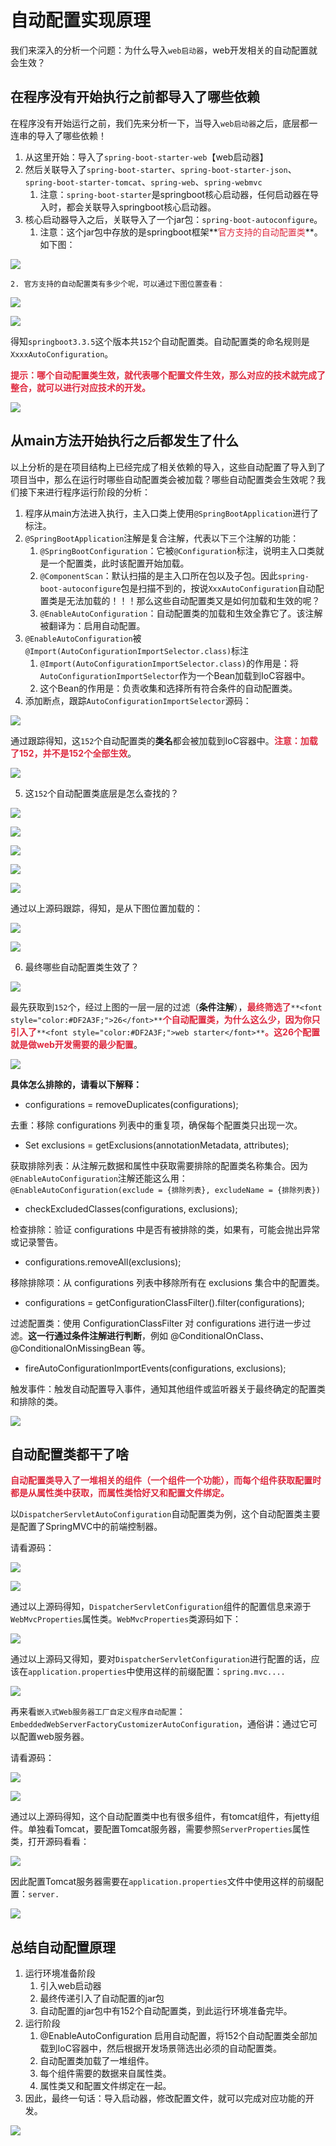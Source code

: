

# 
# 自动配置实现原理
我们来深入的分析一个问题：为什么导入`web启动器`，web开发相关的自动配置就会生效？

## 在程序没有开始执行之前都导入了哪些依赖
在程序没有开始运行之前，我们先来分析一下，当导入`web启动器`之后，底层都一连串的导入了哪些依赖！

1. 从这里开始：导入了`spring-boot-starter-web`【web启动器】
2. 然后关联导入了`spring-boot-starter`、`spring-boot-starter-json`、`spring-boot-starter-tomcat`、`spring-web`、`spring-webmvc`
    1. 注意：`spring-boot-starter`是springboot核心启动器，任何启动器在导入时，都会关联导入springboot核心启动器。
3. 核心启动器导入之后，关联导入了一个jar包：`spring-boot-autoconfigure`。
    1. 注意：这个jar包中存放的是springboot框架**<font style="color:#DF2A3F;">官方支持的自动配置类</font>**。如下图：

![](https://cdn.nlark.com/yuque/0/2024/png/21376908/1731120167649-5b43660e-d911-4af1-b609-7ba357483cbb.png)

    2. 官方支持的自动配置类有多少个呢，可以通过下图位置查看：

![](https://cdn.nlark.com/yuque/0/2024/png/21376908/1731120316690-38e92299-860c-4f52-8e90-93773af32190.png)

![](https://cdn.nlark.com/yuque/0/2024/png/21376908/1731120338604-18c536ab-a98f-4ba7-adf3-10f47f02056d.png)

得知`springboot3.3.5`这个版本共`152`个自动配置类。自动配置类的命名规则是`XxxxAutoConfiguration`。

**<font style="color:#DF2A3F;">提示：哪个自动配置类生效，就代表哪个配置文件生效，那么对应的技术就完成了整合，就可以进行对应技术的开发。</font>**

![](https://cdn.nlark.com/yuque/0/2024/png/21376908/1730804471502-31c64115-c49a-4d76-92e0-90e9ae543b32.png)

## 从main方法开始执行之后都发生了什么
以上分析的是在项目结构上已经完成了相关依赖的导入，这些自动配置了导入到了项目当中，那么在运行时哪些自动配置类会被加载？哪些自动配置类会生效呢？我们接下来进行程序运行阶段的分析：

1. 程序从main方法进入执行，主入口类上使用`@SpringBootApplication`进行了标注。
2. `@SpringBootApplication`注解是复合注解，代表以下三个注解的功能：
    1. `@SpringBootConfiguration`：它被`@Configuration`标注，说明主入口类就是一个配置类，此时该配置开始加载。
    2. `@ComponentScan`：默认扫描的是主入口所在包以及子包。因此`spring-boot-autoconfigure`包是扫描不到的，按说`XxxAutoConfiguration`自动配置类是无法加载的！！！那么这些自动配置类又是如何加载和生效的呢？
    3. `@EnableAutoConfiguration`：自动配置类的加载和生效全靠它了。该注解被翻译为：启用自动配置。
3. `@EnableAutoConfiguration`被`@Import(AutoConfigurationImportSelector.class)`标注
    1. `@Import(AutoConfigurationImportSelector.class)`的作用是：将`AutoConfigurationImportSelector`作为一个Bean加载到IoC容器中。
    2. 这个Bean的作用是：负责收集和选择所有符合条件的自动配置类。
4. 添加断点，跟踪`AutoConfigurationImportSelector`源码：

![](https://cdn.nlark.com/yuque/0/2024/png/21376908/1731122737109-c55ed97e-dc4a-483b-8f51-728d5c8d1447.png)

通过跟踪得知，这`152`个自动配置类的**类名**都会被加载到IoC容器中。**<font style="color:#DF2A3F;">注意：加载了152，并不是152个全部生效</font>**。

![](https://cdn.nlark.com/yuque/0/2024/png/21376908/1730804471502-31c64115-c49a-4d76-92e0-90e9ae543b32.png)

5. 这`152`个自动配置类底层是怎么查找的？

![](https://cdn.nlark.com/yuque/0/2024/png/21376908/1731123323733-0401785b-730f-4cfa-b581-a7100171a4f1.png)

![](https://cdn.nlark.com/yuque/0/2024/png/21376908/1731123359457-fe66423f-041f-4ecf-81f8-216e485c75ad.png)

![](https://cdn.nlark.com/yuque/0/2024/png/21376908/1730804471502-31c64115-c49a-4d76-92e0-90e9ae543b32.png)

![](https://cdn.nlark.com/yuque/0/2024/png/21376908/1731123384562-d409b284-62ba-4519-9dba-34a40910dd47.png)

![](https://cdn.nlark.com/yuque/0/2024/png/21376908/1731123403161-a0dfcbcd-fdf8-4051-8ac0-d5f9cf696095.png)

通过以上源码跟踪，得知，是从下图位置加载的：

![](https://cdn.nlark.com/yuque/0/2024/png/21376908/1731120316690-38e92299-860c-4f52-8e90-93773af32190.png)

![](https://cdn.nlark.com/yuque/0/2024/png/21376908/1730804471502-31c64115-c49a-4d76-92e0-90e9ae543b32.png)

6. 最终哪些自动配置类生效了？

![](https://cdn.nlark.com/yuque/0/2024/png/21376908/1731122983126-29db71a3-9150-4d01-9be9-719eca312ac3.png)

最先获取到`152`个，经过上图的一层一层的过滤（**条件注解**），**<font style="color:#DF2A3F;">最终筛选了</font>**`**<font style="color:#DF2A3F;">26</font>**`**<font style="color:#DF2A3F;">个自动配置类，为什么这么少，因为你只引入了</font>**`**<font style="color:#DF2A3F;">web starter</font>**`**<font style="color:#DF2A3F;">。这26个配置就是做web开发需要的最少配置</font>**。

![](https://cdn.nlark.com/yuque/0/2024/png/21376908/1730804471502-31c64115-c49a-4d76-92e0-90e9ae543b32.png)

**具体怎么排除的，请看以下解释：**

+ configurations = removeDuplicates(configurations);

去重：移除 configurations 列表中的重复项，确保每个配置类只出现一次。

+ Set<String> exclusions = getExclusions(annotationMetadata, attributes);

获取排除列表：从注解元数据和属性中获取需要排除的配置类名称集合。因为`@EnableAutoConfiguration`注解还能这么用：`@EnableAutoConfiguration(exclude = {排除列表}, excludeName = {排除列表})`

+ checkExcludedClasses(configurations, exclusions);

检查排除：验证 configurations 中是否有被排除的类，如果有，可能会抛出异常或记录警告。

+ configurations.removeAll(exclusions);

移除排除项：从 configurations 列表中移除所有在 exclusions 集合中的配置类。

+ configurations = getConfigurationClassFilter().filter(configurations);

过滤配置类：使用 ConfigurationClassFilter 对 configurations 进行进一步过滤。**这一行通过条件注解进行判断**，例如 @ConditionalOnClass、@ConditionalOnMissingBean 等。

+ fireAutoConfigurationImportEvents(configurations, exclusions);

触发事件：触发自动配置导入事件，通知其他组件或监听器关于最终确定的配置类和排除的类。

![](https://cdn.nlark.com/yuque/0/2024/png/21376908/1730804471502-31c64115-c49a-4d76-92e0-90e9ae543b32.png)

## 自动配置类都干了啥
**<font style="color:#DF2A3F;">自动配置类导入了一堆相关的组件（一个组件一个功能），而每个组件获取配置时都是从属性类中获取，而属性类恰好又和配置文件绑定。</font>**

以`DispatcherServletAutoConfiguration`自动配置类为例，这个自动配置类主要是配置了SpringMVC中的前端控制器。

请看源码：

![](https://cdn.nlark.com/yuque/0/2024/png/21376908/1731133277010-5db32db6-3577-48c2-8238-4f845b273a46.png)

![](https://cdn.nlark.com/yuque/0/2024/png/21376908/1730804471502-31c64115-c49a-4d76-92e0-90e9ae543b32.png)

通过以上源码得知，`DispatcherServletConfiguration`组件的配置信息来源于`WebMvcProperties`属性类。`WebMvcProperties`类源码如下：

![](https://cdn.nlark.com/yuque/0/2024/png/21376908/1731133562874-9017d21b-32e6-488d-a4c8-6726fa7b0a89.png)

通过以上源码又得知，要对`DispatcherServletConfiguration`进行配置的话，应该在`application.properties`中使用这样的前缀配置：`spring.mvc....`

![](https://cdn.nlark.com/yuque/0/2024/png/21376908/1730804471502-31c64115-c49a-4d76-92e0-90e9ae543b32.png)

再来看`嵌入式Web服务器工厂自定义程序自动配置`：`EmbeddedWebServerFactoryCustomizerAutoConfiguration`，通俗讲：通过它可以配置web服务器。

请看源码：

![](https://cdn.nlark.com/yuque/0/2024/png/21376908/1731134006487-d1331ac9-1145-4d52-aed3-e9b60cdc810e.png)

![](https://cdn.nlark.com/yuque/0/2024/png/21376908/1730804471502-31c64115-c49a-4d76-92e0-90e9ae543b32.png)

通过以上源码得知，这个自动配置类中也有很多组件，有tomcat组件，有jetty组件。单独看Tomcat，要配置Tomcat服务器，需要参照`ServerProperties`属性类，打开源码看看：

![](https://cdn.nlark.com/yuque/0/2024/png/21376908/1731134070889-7a8b5378-c3bf-4b3f-8fb4-0b70a37e4938.png)

因此配置Tomcat服务器需要在`application.properties`文件中使用这样的前缀配置：`server.`

![](https://cdn.nlark.com/yuque/0/2024/png/21376908/1730804471502-31c64115-c49a-4d76-92e0-90e9ae543b32.png)

## 总结自动配置原理
1. 运行环境准备阶段
    1. 引入web启动器
    2. 最终传递引入了自动配置的jar包
    3. 自动配置的jar包中有152个自动配置类，到此运行环境准备完毕。
2. 运行阶段
    1. @EnableAutoConfiguration 启用自动配置，将152个自动配置类全部加载到IoC容器中，然后根据开发场景筛选出必须的自动配置类。
    2. 自动配置类加载了一堆组件。
    3. 每个组件需要的数据来自属性类。
    4. 属性类又和配置文件绑定在一起。
3. 因此，最终一句话：导入启动器，修改配置文件，就可以完成对应功能的开发。

![](https://cdn.nlark.com/yuque/0/2024/png/21376908/1730804471502-31c64115-c49a-4d76-92e0-90e9ae543b32.png)





